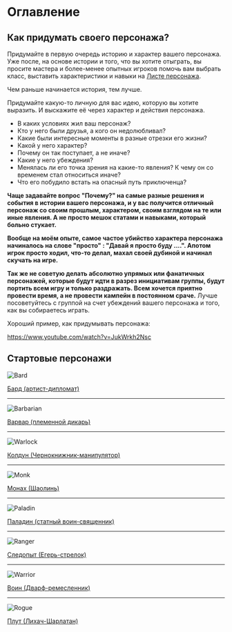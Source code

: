 # Оглавление
## Как придумать своего персонажа?
Придумайте в первую очередь историю и характер вашего персонажа. Уже после, на основе истории и того, что вы хотите отыграть, вы просите мастера и более-менее опытных игроков помочь вам выбрать класс, выставить характеристики и навыки на [Листе персонажа](https://github.com/RomanDAnoshin/DnD/blob/main/%D0%9B%D0%B8%D1%81%D1%82%20%D0%BF%D0%B5%D1%80%D1%81%D0%BE%D0%BD%D0%B0%D0%B6%D0%B0.pdf "Листе персонажа").

Чем раньше начинается история, тем лучше.

Придумайте какую-то личную для вас идею, которую вы хотите выразить. И выскажите её через характер и действия персонажа.

* В каких условиях жил ваш персонаж?
* Кто у него были друзья, а кого он недолюбливал?
* Какие были интересные моменты в разные отрезки его жизни?
* Какой у него характер?
* Почему он так поступает, а не иначе?
* Какие у него убеждения?
* Менялась ли его точка зрения на какие-то явления? К чему он со временем стал относиться иначе?
* Что его побудило встать на опасный путь приключенца?

**Чаще задавайте вопрос "Почему?" на самые разные решения и события в истории вашего персонажа, и у вас получится отличный персонаж со своим прошлым, характером, своим взглядом на те или иные явления. А не просто мешок статами и навыками, который больно стукает.**

**Вообще на моём опыте, самое частое убийство характера персонажа начиналось на слове "просто" : "Давай я просто буду ....". Апотом игрок просто ходил, что-то делал, махал своей дубиной и начинал скучать на игре.**

**Так же не советую делать абсолютно упрямых или фанатичных персонажей, которые будут идти в разрез инициативам группы, будут портить всем игру и только раздражать. Всем хочется приятно провести время, а не провести кампейн в постоянном сраче.** Лучше посоветуйтесь с группой на счет убеждений вашего персонажа и того, как вы собираетесь играть.

Хороший пример, как придумывать персонажа:

https://www.youtube.com/watch?v=JukWrkh2Nsc

## Стартовые персонажи

![Bard](https://i.pinimg.com/originals/75/27/f0/7527f02ba9d796ac8c1b70d26bbb3aaa.jpg)

[Бард (артист-дипломат)](https://github.com/RomanDAnoshin/DnD/blob/main/%D0%A1%D1%82%D0%B0%D1%80%D1%82%D0%BE%D0%B2%D1%8B%D0%B5%20%D0%BF%D0%B5%D1%80%D1%81%D0%BE%D0%BD%D0%B0%D0%B6%D0%B8/%D0%91%D0%B0%D1%80%D0%B4%20(%D0%B0%D1%80%D1%82%D0%B8%D1%81%D1%82-%D0%B4%D0%B8%D0%BF%D0%BB%D0%BE%D0%BC%D0%B0%D1%82).md "Бард (артист-дипломат)")

------------

![Barbarian](https://i.pinimg.com/736x/69/66/45/69664582e775deb0ea742810e0ea9277.jpg)

[Варвар (племенной дикарь)](https://github.com/RomanDAnoshin/DnD/blob/main/%D0%A1%D1%82%D0%B0%D1%80%D1%82%D0%BE%D0%B2%D1%8B%D0%B5%20%D0%BF%D0%B5%D1%80%D1%81%D0%BE%D0%BD%D0%B0%D0%B6%D0%B8/%D0%92%D0%B0%D1%80%D0%B2%D0%B0%D1%80%20(%D0%BF%D0%BB%D0%B5%D0%BC%D0%B5%D0%BD%D0%BD%D0%BE%D0%B9%20%D0%B4%D0%B8%D0%BA%D0%B0%D1%80%D1%8C).md "Варвар (племенной дикарь)")

------------

![Warlock](https://pbs.twimg.com/media/EMaNmS7XkAIeS07.jpg)

[Колдун (Чернокнижник-манипулятор)](https://github.com/RomanDAnoshin/DnD/blob/main/%D0%A1%D1%82%D0%B0%D1%80%D1%82%D0%BE%D0%B2%D1%8B%D0%B5%20%D0%BF%D0%B5%D1%80%D1%81%D0%BE%D0%BD%D0%B0%D0%B6%D0%B8/%D0%9A%D0%BE%D0%BB%D0%B4%D1%83%D0%BD%20(%D0%A7%D0%B5%D1%80%D0%BD%D0%BE%D0%BA%D0%BD%D0%B8%D0%B6%D0%BD%D0%B8%D0%BA-%D0%BC%D0%B0%D0%BD%D0%B8%D0%BF%D1%83%D0%BB%D1%8F%D1%82%D0%BE%D1%80).md "Колдун (Чернокнижник-манипулятор)")

------------

![Monk](https://i.pinimg.com/originals/f0/c5/e2/f0c5e27b0451848390d555f27b782840.jpg)

[Монах (Шаолинь)](https://github.com/RomanDAnoshin/DnD/blob/main/%D0%A1%D1%82%D0%B0%D1%80%D1%82%D0%BE%D0%B2%D1%8B%D0%B5%20%D0%BF%D0%B5%D1%80%D1%81%D0%BE%D0%BD%D0%B0%D0%B6%D0%B8/%D0%9C%D0%BE%D0%BD%D0%B0%D1%85%20(%D0%A8%D0%B0%D0%BE%D0%BB%D0%B8%D0%BD%D1%8C).md "Монах (Шаолинь)")

------------

![Paladin](https://i.pinimg.com/originals/4d/20/2b/4d202b4f63ccfd6f0c327504fd3aa23b.jpg)

[Паладин (статный воин-священник)](https://github.com/RomanDAnoshin/DnD/blob/main/%D0%A1%D1%82%D0%B0%D1%80%D1%82%D0%BE%D0%B2%D1%8B%D0%B5%20%D0%BF%D0%B5%D1%80%D1%81%D0%BE%D0%BD%D0%B0%D0%B6%D0%B8/%D0%9F%D0%B0%D0%BB%D0%B0%D0%B4%D0%B8%D0%BD%20(%D1%81%D1%82%D0%B0%D1%82%D0%BD%D1%8B%D0%B9%20%D0%B2%D0%BE%D0%B8%D0%BD-%D1%81%D0%B2%D1%8F%D1%89%D0%B5%D0%BD%D0%BD%D0%B8%D0%BA).md "Паладин (статный воин-священник)")

------------

![Ranger](https://i.pinimg.com/736x/43/11/70/431170c00766ce7615887e6fd2c5391e--fantasy-men-fantasy-images.jpg)

[Следопыт (Егерь-стрелок)](https://github.com/RomanDAnoshin/DnD/blob/main/%D0%A1%D1%82%D0%B0%D1%80%D1%82%D0%BE%D0%B2%D1%8B%D0%B5%20%D0%BF%D0%B5%D1%80%D1%81%D0%BE%D0%BD%D0%B0%D0%B6%D0%B8/%D0%A1%D0%BB%D0%B5%D0%B4%D0%BE%D0%BF%D1%8B%D1%82%20(%D0%95%D0%B3%D0%B5%D1%80%D1%8C-%D1%81%D1%82%D1%80%D0%B5%D0%BB%D0%BE%D0%BA).md "Следопыт (Егерь-стрелок)")

------------

![Warrior](https://krot.info/uploads/posts/2019-08/1565359803_art-gnom-23.jpg)

[Воин (Дварф-ремесленник)](https://github.com/RomanDAnoshin/DnD/blob/main/%D0%A1%D1%82%D0%B0%D1%80%D1%82%D0%BE%D0%B2%D1%8B%D0%B5%20%D0%BF%D0%B5%D1%80%D1%81%D0%BE%D0%BD%D0%B0%D0%B6%D0%B8/%D0%92%D0%BE%D0%B8%D0%BD%20(%D0%94%D0%B2%D0%B0%D1%80%D1%84-%D1%80%D0%B5%D0%BC%D0%B5%D1%81%D0%BB%D0%B5%D0%BD%D0%BD%D0%B8%D0%BA).md "Воин (Дварф-ремесленник)")

------------

![Rogue](https://pbs.twimg.com/media/EIi8WM3W4AAFwE6.jpg)

[Плут (Лихач-Шарлатан)](https://github.com/RomanDAnoshin/DnD/blob/main/%D0%A1%D1%82%D0%B0%D1%80%D1%82%D0%BE%D0%B2%D1%8B%D0%B5%20%D0%BF%D0%B5%D1%80%D1%81%D0%BE%D0%BD%D0%B0%D0%B6%D0%B8/%D0%9F%D0%BB%D1%83%D1%82%20(%D0%9B%D0%B8%D1%85%D0%B0%D1%87-%D0%A8%D0%B0%D1%80%D0%BB%D0%B0%D1%82%D0%B0%D0%BD).md "Плут (Лихач-Шарлатан)")
